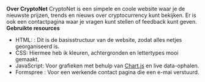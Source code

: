 **Over CryptoNet**
CryptoNet is een simpele en coole website waar je de nieuwste prijzen, trends en nieuws over cryptocurrency kunt bekijken. Er is ook een contactpagina waar je vragen kunt stellen of feedback kunt geven.
**Gebruikte resources**

- HTML: : Dit is de basisstructuur van de website, zodat alles netjes georganiseerd is.
- CSS: Hiermee heb ik kleuren, achtergronden en lettertypes mooi gemaakt.
- JavaScript: Voor grafieken met behulp van [Chart.js](https://www.chartjs.org/) en live data-ophalen.
- Formspree : Voor een werkende contact pagina die een e-mai verstuurd.

